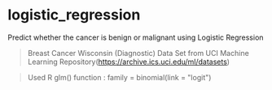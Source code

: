 # logistic_regression
Predict whether the cancer is benign or malignant using Logistic Regression

> Breast Cancer Wisconsin (Diagnostic) Data Set 
  from UCI Machine Learning Repository(https://archive.ics.uci.edu/ml/datasets)

> Used R glm() function
  : family = binomial(link = "logit")
